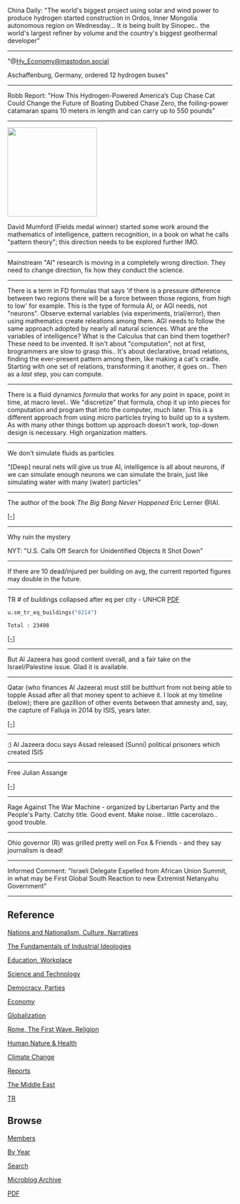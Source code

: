 
China Daily: "The world's biggest project using solar and wind power
to produce hydrogen started construction in Ordos, Inner Mongolia
autonomous region on Wednesday... It is being built by Sinopec.. the
world's largest refiner by volume and the country's biggest geothermal
developer"

---

"@Hy_Economy@mastodon.social

Aschaffenburg, Germany, ordered 12 hydrogen buses"

---

Robb Report: "How This Hydrogen-Powered America’s Cup Chase Cat Could
Change the Future of Boating Dubbed Chase Zero, the foiling-power
catamaran spans 10 meters in length and can carry up to 550 pounds"

---

<img width='200' src='https://m.media-amazon.com/images/I/71bRwPC0M3L._AC_UF1000,1000_QL80_.jpg'/> 

David Mumford (Fields medal winner) started some work around the
mathematics of intelligence, pattern recognition, in a book on what he
calls "pattern theory"; this direction needs to be explored further
IMO. 

---

Mainstream "AI" research is moving in a completely wrong
direction. They need to change direction, fix how they conduct the
science.

---

There is a term in FD formulas that says 'if there is a pressure
difference between two regions there will be a force between those
regions, from high to low' for example. This is the type of formula
AI, or AGI needs, not "neurons". Observe external variables (via
experiments, trial/error), then using mathematics create releations
among them. AGI needs to follow the same approach adopted by nearly
all natural sciences. What are the variables of intelligence? What is
the Calculus that can bind them together? These need to be
invented. It isn't about "computation", not at first, brogrammers are
slow to grasp this..  It's about declarative, broad relations, finding
the ever-present pattern among them, like making a cat's
cradle. Starting with one set of relations, transforming it another,
it goes on.. Then as a *last* step, you can compute.

---

There is a fluid dynamics *formula* that works for any point in space,
point in time, at macro level.. We "discretize" that formula, chop it
up into pieces for computation and program that into the computer,
much later. This is a different approach from using micro particles
trying to build up to a system. As with many other things bottom up
approach doesn't work, top-down design is necessary. High organization
matters.

---

We don't simulate fluids as particles

"[Deep] neural nets will give us true AI, intelligence is all about
neurons, if we can simulate enough neurons we can simulate the brain,
just like simulating water with many (water) particles"

---

The author of the book *The Big Bang Never Happened* Eric Lerner @IAI.

[[-]](https://youtu.be/bqtFlKQO2FQ?t=11)

---

Why ruin the mystery

NYT: "U.S. Calls Off Search for Unidentified Objects It Shot Down"

---

If there are 10 dead/injured per building on avg, the current reported
figures may double in the future.

---

TR \# of buildings collapsed after eq per city - UNHCR
[PDF](https://data.unhcr.org/en/documents/download/98820)

```python
u.sm_tr_eq_buildings("0214")
```

```text
Total : 23498
```

[[-]](mbl/2023/treq4.jpg)

---

But Al Jazeera has good content overall, and a fair take on the
Israel/Palestine issue. Glad it is available.

---

Qatar (who finances Al Jazeera) must still be butthurt from not being
able to topple Assad after all that money spent to achieve it. I look
at my timeline (below); there are gazillion of other events between
that amnesty and, say, the capture of Falluja in 2014 by ISIS, years
later. 

[[-]](0119/2017/12/timeline-syria-tr.html)

---

:) Al Jazeera docu says Assad released (Sunni) political prisoners
which created ISIS

---

Free Julian Assange

[[-]](https://cdn-az.allevents.in/events2/banners/0dfcc4f36e9fe07174629fa51afdd1e76fd9e52a245403439ad4fcb1ad1a9fbf-rimg-w960-h320-gmir.jpg)

---

Rage Against The War Machine - organized by Libertarian Party and the
People's Party. Catchy title. Good event. Make noise.. little
cacerolazo.. good trouble.

---

Ohio governor (R) was grilled pretty well on Fox & Friends - and they
say journalism is dead!

---

Informed Comment: "Israeli Delegate Expelled from African Union
Summit, in what may be First Global South Reaction to new Extremist
Netanyahu Government"

---

## Reference

[Nations and Nationalism, Culture, Narratives](0119/2013/02/nations-and-nationalism.html)

[The Fundamentals of Industrial Ideologies](0119/2011/04/fundamentals-of-industrial-ideologies.html)

[Education, Workplace](0119/2017/09/education-workplace.html)

[Science and Technology](0119/2018/09/science-technology.html)

[Democracy, Parties](0119/2016/11/democracy.html)

[Economy](2021/01/economy.html)

[Globalization](0119/2018/09/globalization.html)

[Rome, The First Wave, Religion](0119/2017/12/rome.html)

[Human Nature & Health](2020/07/human-nature.html)

[Climate Change](2022/01/climate.html)

[Reports](2021/01/reports.html)

[The Middle East](0119/2019/07/middleeast.html)

[TR](../tr)

## Browse

[Members](2022/08/members.html)

[By Year](years.html)

[Search](search.html)

[Microblog Archive](mbl/index.html)

[PDF](https://drive.google.com/uc?export=view&id=1FSi-1MnqXVq_PVTEXzzflwN8-7h92N_R)
